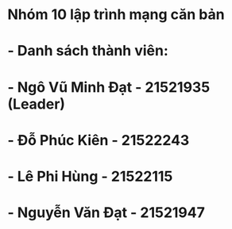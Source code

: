 # **Nhóm 10 lập trình mạng căn bản**
# - **Danh sách thành viên:**
# - **Ngô Vũ Minh Đạt - 21521935 (Leader)**
# - **Đỗ Phúc Kiên - 21522243**
# - **Lê Phi Hùng - 21522115**
# - **Nguyễn Văn Đạt - 21521947**
